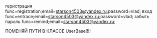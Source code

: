 геристрация func=registration;email=starson4503@yandex.ru;password=vlad;
вход func=entrace;email=starson4503@yandex.ru;password=vlad;
забыть пароль func=remind;email=starson4503@yandex.ru;

ПОМЕНЯЙ ПУТИ В КЛАССЕ UserBase!!!!
